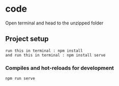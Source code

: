 # code
Open terminal and head to the unzipped folder

## Project setup
```
run this in terminal : npm install
and run this in terminal : npm install serve
```

### Compiles and hot-reloads for development
```
npm run serve
```
